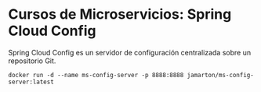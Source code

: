 # Cursos de Microservicios: Spring Cloud Config

Spring Cloud Config es un servidor de configuración centralizada sobre un repositorio Git.

    docker run -d --name ms-config-server -p 8888:8888 jamarton/ms-config-server:latest
